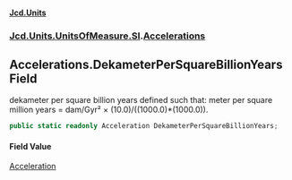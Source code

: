 #### [Jcd.Units](index 'index')
### [Jcd.Units.UnitsOfMeasure.SI](Jcd.Units.UnitsOfMeasure.SI 'Jcd.Units.UnitsOfMeasure.SI').[Accelerations](Accelerations 'Jcd.Units.UnitsOfMeasure.SI.Accelerations')

## Accelerations.DekameterPerSquareBillionYears Field

dekameter per square billion years defined such that: meter per square million years = dam/Gyr² ×
(10.0)/((1000.0)*(1000.0)).

```csharp
public static readonly Acceleration DekameterPerSquareBillionYears;
```

#### Field Value
[Acceleration](Acceleration 'Jcd.Units.UnitTypes.Acceleration')